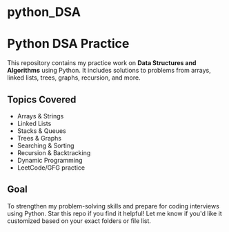 # python_DSA
# Python DSA Practice
This repository contains my practice work on **Data Structures and Algorithms** using Python. It includes solutions to problems from arrays, linked lists, trees, graphs, recursion, and more.
##  Topics Covered
- Arrays & Strings
- Linked Lists
- Stacks & Queues
- Trees & Graphs
- Searching & Sorting
- Recursion & Backtracking
- Dynamic Programming
- LeetCode/GFG practice
##  Goal
To strengthen my problem-solving skills and prepare for coding interviews using Python.
 Star this repo if you find it helpful!
Let me know if you'd like it customized based on your exact folders or file list.
